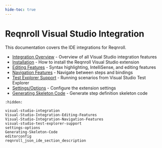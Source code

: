 ```yaml
---
hide-toc: true
---
```


# Reqnroll Visual Studio Integration

This documentation covers the IDE integrations for Reqnroll.

* [Integration Overview](visual-studio-integration.md) - Overview of all Visual Studio integration features
* [Installation](../../installation/setup-ide.md#setup-visual-studio-2022) - How to install the Reqnroll Visual Studio extension
* [Editing Features](Visual-Studio-Integration-Editing-Features.md) - Syntax highlighting, IntelliSense, and editing features
* [Navigation Features](Visual-Studio-Integration-Navigation-Features.md) - Navigate between steps and bindings
* [Test Explorer Support](visual-studio-test-explorer-support.md) - Running scenarios from Visual Studio Test Explorer
* [Settings/Options](settings-options.md) - Configure the extension settings
* [Generating Skeleton Code](Generating-Skeleton-Code.md) - Generate step definition skeleton code

```{toctree}
:hidden:

visual-studio-integration
Visual-Studio-Integration-Editing-Features
Visual-Studio-Integration-Navigation-Features
visual-studio-test-explorer-support
settings-options
Generating-Skeleton-Code
editorconfig
reqnroll_json_ide_section_description
```
